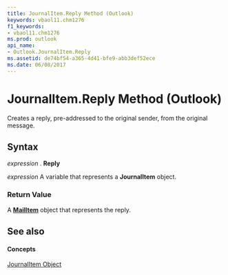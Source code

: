 ```yaml
---
title: JournalItem.Reply Method (Outlook)
keywords: vbaol11.chm1276
f1_keywords:
- vbaol11.chm1276
ms.prod: outlook
api_name:
- Outlook.JournalItem.Reply
ms.assetid: de74bf54-a365-4d41-bfe9-abb3def52ece
ms.date: 06/08/2017
---
```



# JournalItem.Reply Method (Outlook)

Creates a reply, pre-addressed to the original sender, from the original message.


## Syntax

 _expression_ . **Reply**

 _expression_ A variable that represents a **JournalItem** object.


### Return Value

A  **[MailItem](Outlook.MailItem.md)** object that represents the reply.


## See also


#### Concepts


[JournalItem Object](Outlook.JournalItem.md)

